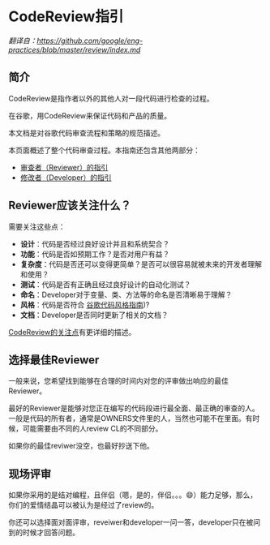 # CodeReview指引

*翻译自：https://github.com/google/eng-practices/blob/master/review/index.md*

## 简介

CodeReview是指作者以外的其他人对一段代码进行检查的过程。

在谷歌，用CodeReview来保证代码和产品的质量。

本文档是对谷歌代码审查流程和策略的规范描述。

本页面概述了整个代码审查过程。本指南还包含其他两部分：
+ [审查者（Reviewer）的指引](reviewer/index.md)
+ [修改者（Developer）的指引](developer/index.md)

## Reviewer应该关注什么？

需要关注这些点：

+ **设计**：代码是否经过良好设计并且和系统契合？
+ **功能**：代码是否如预期工作？是否对用户有益？
+ **复杂度**：代码是否还可以变得更简单？是否可以很容易就被未来的开发者理解和使用？
+ **测试**：代码是否有正确且经过良好设计的自动化测试？
+ **命名**：Developer对于变量、类、方法等的命名是否清晰易于理解？
+ **风格**：代码是否符合 [谷歌代码风格指南](http://google.github.io/styleguide/))?
+ **文档**：Developer是否同时更新了相关的文档？

[CodeReview的关注点](./reviewer/looking-for.md)有更详细的描述。

## 选择最佳Reviewer

一般来说，您希望找到能够在合理的时间内对您的评审做出响应的最佳Reviewer。

最好的Reviewer是能够对您正在编写的代码段进行最全面、最正确的审查的人。一般是代码的所有者，通常是OWNERS文件里的人，当然也可能不在里面。有时候，可能需要由不同的人review CL的不同部分。

如果你的最佳reviwer没空，也最好抄送下他。

## 现场评审

如果你采用的是结对编程，且伴侣（嗯，是的，伴侣。。。😄）能力足够，那么，你们的爱情结晶可以被认为是经过了review的。

你还可以选择面对面评审，reveiwer和developer一问一答，developer只在被问到的时候才回答问题。




